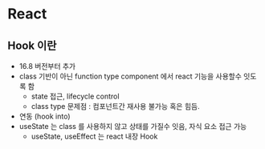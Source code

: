 # React

## Hook 이란
- 16.8 버전부터 추가
- class 기반이 아닌 function type component 에서 react 기능을 사용할수 잇도록 함
  - state 접근, lifecycle control
  - class type 문제점 : 컴포넌트간 재사용 불가능 혹은 힘듬. 
- 연동 (hook into)
- useState 는 class 를 사용하지 않고 상태를 가질수 잇음, 자식 요소 접근 가능
  - useState, useEffect 는 react 내장 Hook
